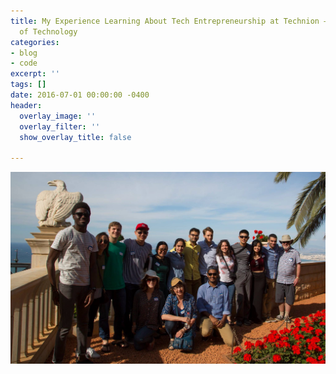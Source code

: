 ```yaml
---
title: My Experience Learning About Tech Entrepreneurship at Technion – Israel Institute
  of Technology
categories:
- blog
- code
excerpt: ''
tags: []
date: 2016-07-01 00:00:00 -0400
header:
  overlay_image: ''
  overlay_filter: ''
  show_overlay_title: false

---
```

![](/assets/images/13346110_10207956251483208_1430060936144571824_o.jpg)